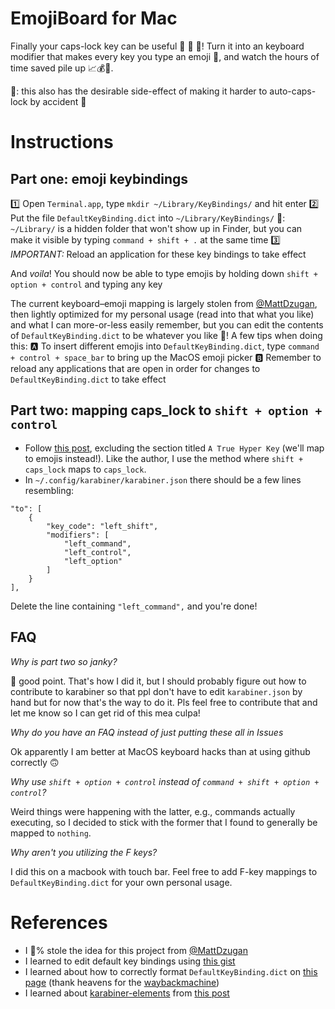 # EmojiBoard for Mac
Finally your caps-lock key can be useful 🎉 🎉 🎉! Turn it into an keyboard modifier that makes every key you type an emoji 🙂, and watch the hours of time saved pile up 📈💰💪.

🎵: this also has the desirable side-effect of making it harder to auto-caps-lock by accident 🚫

# Instructions
## Part one: emoji keybindings
1️⃣ Open `Terminal.app`, type `mkdir ~/Library/KeyBindings/` and hit enter
2️⃣ Put the file `DefaultKeyBinding.dict` into `~/Library/KeyBindings/`
    🎵: `~/Library/` is a hidden folder that won't show up in Finder, but you can make it visible by typing `command + shift + .` at the same time
3️⃣ *IMPORTANT:* Reload an application for these key bindings to take effect

And _voila_! You should now be able to type emojis by holding down `shift + option + control` and typing any key

The current keyboard–emoji mapping is largely stolen from [@MattDzugan](https://github.com/mattdzugan/qmk_firmware/blob/master/keyboards/massdrop/alt/keymaps/mattdzugan/keymap.c#L153-L158), then lightly optimized for my personal usage (read into that what you like) and what I can more-or-less easily remember, but you can edit the contents of `DefaultKeyBinding.dict` to be whatever you like 🙌! A few tips when doing this:
    🅰️ To insert different emojis into `DefaultKeyBinding.dict`, type `command + control + space_bar` to bring up the MacOS emoji picker
    🅱️ Remember to reload any applications that are open in order for changes to `DefaultKeyBinding.dict` to take effect

## Part two: mapping caps_lock to `shift + option + control`
* Follow [this post](https://www.howtogeek.com/409904/how-to-turn-your-mac%E2%80%99s-caps-lock-into-an-extra-modifier-key/), excluding the section titled `A True Hyper Key` (we'll map to emojis instead!). Like the author, I use the method where `shift + caps_lock` maps to `caps_lock`.
* In `~/.config/karabiner/karabiner.json` there should be a few lines resembling:
```
"to": [
    {
        "key_code": "left_shift",
        "modifiers": [
            "left_command",
            "left_control",
            "left_option"
        ]
    }
],
```
Delete the line containing `"left_command",` and you're done!

## FAQ
*Why is part two so janky?*

😬 good point. That's how I did it, but I should probably figure out how to contribute to karabiner so that ppl don't have to edit `karabiner.json` by hand but for now that's the way to do it. Pls feel free to contribute that and let me know so I can get rid of this mea culpa!


*Why do you have an FAQ instead of just putting these all in Issues*

Ok apparently I am better at MacOS keyboard hacks than at using github correctly 🙃


*Why use `shift + option + control` instead of `command + shift + option + control`?*

Weird things were happening with the latter, e.g., commands actually executing, so I decided to stick with the former that I found to generally be mapped to `nothing`.


*Why aren't you utilizing the F keys?*

I did this on a macbook with touch bar. Feel free to add F-key mappings to `DefaultKeyBinding.dict` for your own personal usage.

# References
* I 💯% stole the idea for this project from [@MattDzugan](https://github.com/mattdzugan/qmk_firmware/blob/master/keyboards/massdrop/alt/keymaps/mattdzugan/keymap.c#L153-L158)
* I learned to edit default key bindings using [this gist](https://gist.github.com/trusktr/1e5e516df4e8032cbc3d)
* I learned about how to correctly format `DefaultKeyBinding.dict` on [this page](https://web.archive.org/web/20161220060333/http://osxnotes.net/keybindings.html) (thank heavens for the [waybackmachine](http://web.archive.org/))
* I learned about [karabiner-elements](https://karabiner-elements.pqrs.org/) from [this post](https://www.howtogeek.com/409904/how-to-turn-your-mac%E2%80%99s-caps-lock-into-an-extra-modifier-key/)
